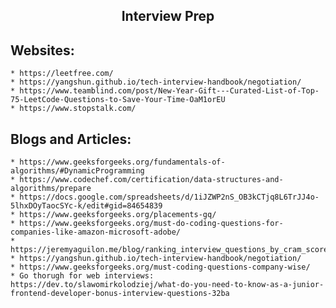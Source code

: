 <h2 align="center"> Interview Prep </h2>

## Websites:
	* https://leetfree.com/
	* https://yangshun.github.io/tech-interview-handbook/negotiation/
	* https://www.teamblind.com/post/New-Year-Gift---Curated-List-of-Top-75-LeetCode-Questions-to-Save-Your-Time-OaM1orEU
	* https://www.stopstalk.com/

## Blogs and Articles:
	* https://www.geeksforgeeks.org/fundamentals-of-algorithms/#DynamicProgramming
	* https://www.codechef.com/certification/data-structures-and-algorithms/prepare
	* https://docs.google.com/spreadsheets/d/1iJZWP2nS_OB3kCTjq8L6TrJJ4o-5lhxDOyTaocSYc-k/edit#gid=84654839
	* https://www.geeksforgeeks.org/placements-gq/ 
	* https://www.geeksforgeeks.org/must-do-coding-questions-for-companies-like-amazon-microsoft-adobe/
	* https://jeremyaguilon.me/blog/ranking_interview_questions_by_cram_score
	* https://yangshun.github.io/tech-interview-handbook/negotiation/
	* https://www.geeksforgeeks.org/must-coding-questions-company-wise/
	* Go thorugh for web interviews: https://dev.to/slawomirkolodziej/what-do-you-need-to-know-as-a-junior-frontend-developer-bonus-interview-questions-32ba
